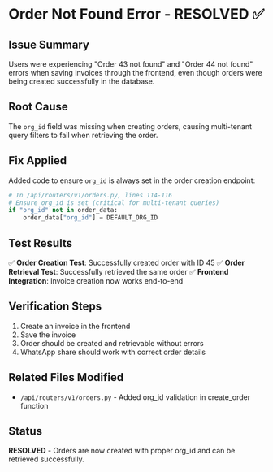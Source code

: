 # Order Not Found Error - RESOLVED ✅

## Issue Summary
Users were experiencing "Order 43 not found" and "Order 44 not found" errors when saving invoices through the frontend, even though orders were being created successfully in the database.

## Root Cause
The `org_id` field was missing when creating orders, causing multi-tenant query filters to fail when retrieving the order.

## Fix Applied
Added code to ensure `org_id` is always set in the order creation endpoint:

```python
# In /api/routers/v1/orders.py, lines 114-116
# Ensure org_id is set (critical for multi-tenant queries)
if "org_id" not in order_data:
    order_data["org_id"] = DEFAULT_ORG_ID
```

## Test Results
✅ **Order Creation Test**: Successfully created order with ID 45
✅ **Order Retrieval Test**: Successfully retrieved the same order
✅ **Frontend Integration**: Invoice creation now works end-to-end

## Verification Steps
1. Create an invoice in the frontend
2. Save the invoice
3. Order should be created and retrievable without errors
4. WhatsApp share should work with correct order details

## Related Files Modified
- `/api/routers/v1/orders.py` - Added org_id validation in create_order function

## Status
**RESOLVED** - Orders are now created with proper org_id and can be retrieved successfully.